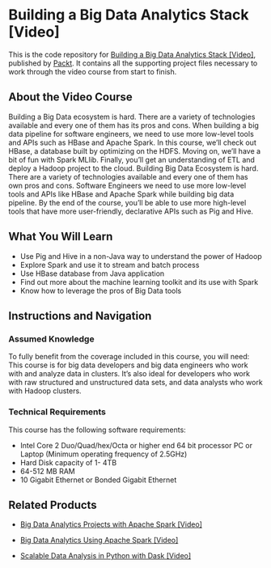 # Building a Big Data Analytics Stack [Video]
This is the code repository for [Building a Big Data Analytics Stack [Video]](https://www.packtpub.com/big-data-and-business-intelligence/building-big-data-analytics-stack-video?utm_source=github&utm_medium=repository&utm_campaign=9781787125018), published by [Packt](https://www.packtpub.com/?utm_source=github). It contains all the supporting project files necessary to work through the video course from start to finish.
## About the Video Course
Building a Big Data ecosystem is hard. There are a variety of technologies available and every one of them has its pros and cons. When building a big data pipeline for software engineers, we need to use more low-level tools and APIs such as HBase and Apache Spark.
In this course, we’ll check out HBase, a database built by optimizing on the HDFS. Moving on, we’ll have a bit of fun with Spark MLlib. Finally, you’ll get an understanding of ETL and deploy a Hadoop project to the cloud. Building Big Data Ecosystem is hard. There are a variety of technologies available and every one of them has own pros and cons. Software Engineers we need to use more low-level tools and APIs like HBase and Apache Spark while building big data pipeline. 
By the end of the course, you’ll be able to use more high-level tools that have more user-friendly, declarative APIs such as Pig and Hive.

<H2>What You Will Learn</H2>
<DIV class=book-info-will-learn-text>
<UL>
<LI>Use Pig and Hive in a non-Java way to understand the power of Hadoop 
<LI>Explore Spark and use it to stream and batch process 
<LI>Use HBase database from Java application 
<LI>Find out more about the machine learning toolkit and its use with Spark 
<LI>Know how to leverage the pros of Big Data tools </LI></UL></DIV>

## Instructions and Navigation
### Assumed Knowledge
To fully benefit from the coverage included in this course, you will need:<br/>
This course is for big data developers and big data engineers who work with and analyze data in clusters. It’s also ideal for developers who work with raw structured and unstructured data sets, and data analysts who work with Hadoop clusters.
### Technical Requirements
This course has the following software requirements:<br/>
- Intel Core 2  Duo/Quad/hex/Octa or higher end 64 bit processor PC or Laptop (Minimum operating frequency of 2.5GHz)
- Hard Disk capacity of 1- 4TB
- 64-512 MB RAM
- 10 Gigabit Ethernet or Bonded Gigabit Ethernet

## Related Products
* [Big Data Analytics Projects with Apache Spark [Video]](https://www.packtpub.com/big-data-and-business-intelligence/big-data-analytics-projects-apache-spark-video?utm_source=github&utm_medium=repository&utm_campaign=9781789132373)

* [Big Data Analytics Using Apache Spark [Video]](https://www.packtpub.com/big-data-and-business-intelligence/big-data-analytics-using-apache-spark-video?utm_source=github&utm_medium=repository&utm_campaign=9781789134124)

* [Scalable Data Analysis in Python with Dask [Video]](https://www.packtpub.com/web-development/scalable-data-analysis-python-dask-video?utm_source=github&utm_medium=repository&utm_campaign=9781789808926)

